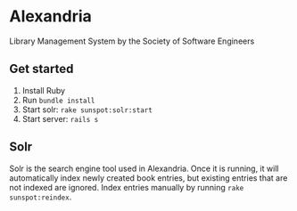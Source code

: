 Alexandria
==========

Library Management System by the Society of Software Engineers

Get started
-----------
1. Install Ruby
2. Run `bundle install`
3. Start solr: `rake sunspot:solr:start`
4. Start server: `rails s`

Solr
----
Solr is the search engine tool used in Alexandria. Once it is running, it will automatically index newly created book entries, but existing entries that are not indexed are ignored. Index entries manually by running `rake sunspot:reindex`.